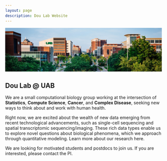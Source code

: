 ```yaml
---
layout: page
description: Dou Lab Website
---
```


![Lab building](assets/pics/frontimage.jpeg)

## Dou Lab @ UAB

We are a small computational biology group working at the intersection of **Statistics**, **Compute Science**, **Cancer**, and **Complex Disease**, seeking new ways to think about and work with human health. 

Right now, we are excited about the wealth of new data emerging from recent technological advancements, such as single-cell sequencing and spatial transcriptomic sequencing/imaging. These rich data types enable us to explore novel questions about biological phenomena, which we approach through quantitative modeling. Learn more about our research here.

We are looking for motivated students and postdocs to join us. If you are interested, please contact the PI. 

 

